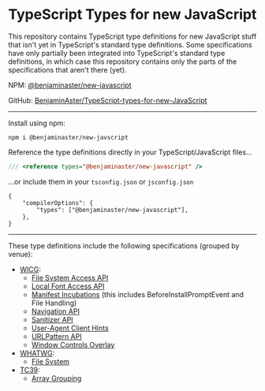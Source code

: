 
# TypeScript Types for new JavaScript

This repository contains TypeScript type definitions for new JavaScript stuff that isn't yet in TypeScript's standard type definitions. Some specifications have only partially been integrated into TypeScript's standard type definitions, in which case this repository contains only the parts of the specifications that aren't there (yet).

NPM: [@benjaminaster/new-javascript](https://www.npmjs.com/package/@benjaminaster/new-javascript)

GitHub: [BenjaminAster/TypeScript-types-for-new-JavaScript](https://github.com/BenjaminAster/TypeScript-types-for-new-JavaScript)

---

Install using npm:
```shell
npm i @benjaminaster/new-javscript
```
Reference the type definitions directly in your TypeScript/JavaScript files...
```javascript
/// <reference types="@benjaminaster/new-javascript" />
```
...or include them in your `tsconfig.json` or `jsconfig.json`
```jsonc
{
	"compilerOptions": {
		"types": ["@benjaminaster/new-javascript"],
	},
}
```

----

These type definitions include the following specifications (grouped by venue):

 -  [WICG](https://wicg.io):
	 - [File System Access API](https://wicg.github.io/file-system-access/)
	 - [Local Font Access API](https://wicg.github.io/local-font-access/)
	 - [Manifest Incubations](https://wicg.github.io/manifest-incubations) (this includes BeforeInstallPromptEvent and File Handling)
	 - [Navigation API](https://wicg.github.io/navigation-api/)
	 - [Sanitizer API](https://wicg.github.io/sanitizer-api/)
	 - [User-Agent Client Hints](https://wicg.github.io/ua-client-hints/)
	 - [URLPattern API](https://wicg.github.io/urlpattern/)
	 - [Window Controls Overlay](https://wicg.github.io/window-controls-overlay/)
 - [WHATWG](https://whatwg.org):
	 - [File System](https://fs.spec.whatwg.org)
 - [TC39](https://tc39.es):
	 - [Array Grouping](https://tc39.es/proposal-array-grouping)
